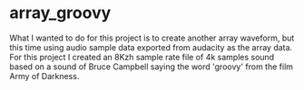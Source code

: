 # array_groovy

What I wanted to do for this project is to create another array waveform, but this time using audio sample data exported from audacity as the array data. For this project I created an 8Kzh sample rate file of 4k samples sound based on a sound of Bruce Campbell saying the word 'groovy' from the film Army of Darkness.

